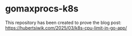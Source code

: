 # gomaxprocs-k8s
This repository has been created to prove the blog post: https://hubertsiwik.com/2025/03/k8s-cpu-limit-in-go-app/

